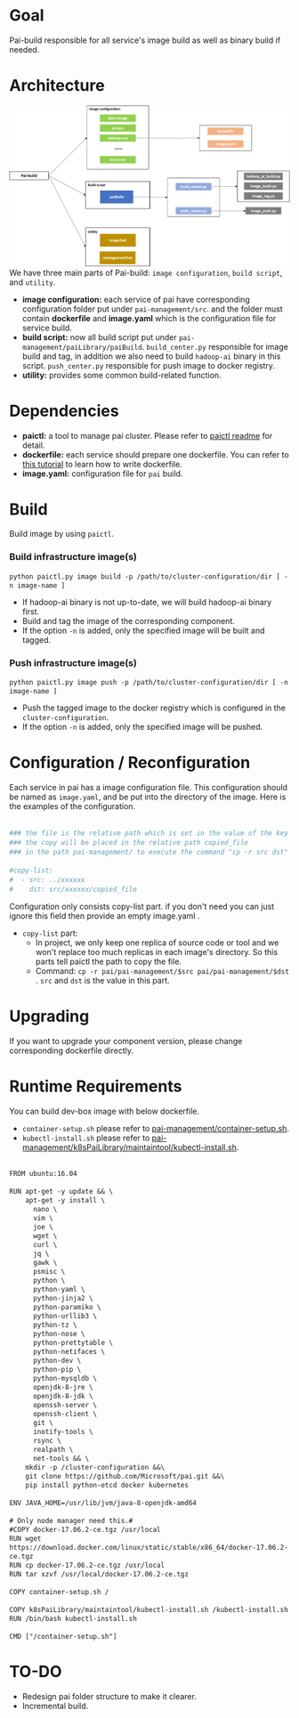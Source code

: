 # Goal

Pai-build responsible for all service's image build as well as binary build if needed.

# Architecture
![Architecture](pai-build/pai-build.png)
We have three main parts of Pai-build: `image configuration`, `build script`, and `utility`.

- **image configuration:** each service of pai have corresponding configuration folder put under `pai-management/src`. and the folder must contain **dockerfile** and **image.yaml** which is the configuration file for service build.
- **build script:** now all build script put under `pai-management/paiLibrary/paiBuild`. `build_center.py` responsible for image build and tag, in addition we also need to build `hadoop-ai` binary in this script. `push_center.py` responsible for push image to docker registry.
- **utility:** provides some common build-related function.


# Dependencies

- **paictl:** a tool to manage pai cluster. Please refer to [paictl readme](https://github.com/Microsoft/pai/blob/master/pai-management/doc/paictl.md) for detail.
- **dockerfile:** each service should prepare one dockerfile. You can refer to [this tutorial](https://docs.docker.com/develop/develop-images/dockerfile_best-practices/) to learn how to write dockerfile.
- **image.yaml:** configuration file for ```pai``` build.

# Build

Build image by using ```paictl```.
### Build infrastructure image(s) <a name="Image_Build"></a>

```
python paictl.py image build -p /path/to/cluster-configuration/dir [ -n image-name ]
```

- If hadoop-ai binary is not up-to-date, we will build hadoop-ai binary first.
- Build and tag the image of the corresponding component.
- If the option `-n` is added, only the specified image will be built and tagged.

### Push infrastructure image(s) <a name="Image_Push"></a>

```
python paictl.py image push -p /path/to/cluster-configuration/dir [ -n image-name ]
```

- Push the tagged image to the docker registry which is configured in the ```cluster-configuration```.
- If the option `-n` is added, only the specified image will be pushed.

# Configuration / Reconfiguration

Each service in pai has a image configuration file. This configuration should be named as ```image.yaml```, and be put into the directory of the image. Here is the examples of the configuration.

```yaml

### the file is the relative path which is set in the value of the key src.
### the copy will be placed in the relative path copied_file
### in the path pai-management/ to execute the command "cp -r src dst"

#copy-list:
#  - src: ../xxxxxx
#    dst: src/xxxxxx/copied_file
```

Configuration only consists copy-list part. if you don't need you can just ignore this field then provide an empty image.yaml .

- ```copy-list``` part:
    - In project, we only keep one replica of source code or tool and we won't replace too much replicas in each image's directory. So this parts tell paictl the path to copy the file.
    - Command: ```cp -r pai/pai-management/$src pai/pai-management/$dst ```. ```src``` and ```dst``` is the value in this part.


# Upgrading

If you want to upgrade your component version, please change corresponding dockerfile directly.

# Runtime Requirements

You can build dev-box image with below dockerfile.
- ```container-setup.sh``` please refer to [pai-management/container-setup.sh](https://github.com/Microsoft/pai/blob/master/pai-management/container-setup.sh).
- ```kubectl-install.sh``` please refer to [pai-management/k8sPaiLibrary/maintaintool/kubectl-install.sh](https://github.com/Microsoft/pai/blob/master/pai-management/k8sPaiLibrary/maintaintool/kubectl-install.sh).

```

FROM ubuntu:16.04

RUN apt-get -y update && \
    apt-get -y install \
      nano \
      vim \
      joe \
      wget \
      curl \
      jq \
      gawk \
      psmisc \
      python \
      python-yaml \
      python-jinja2 \
      python-paramiko \
      python-urllib3 \
      python-tz \
      python-nose \
      python-prettytable \
      python-netifaces \
      python-dev \
      python-pip \
      python-mysqldb \
      openjdk-8-jre \
      openjdk-8-jdk \
      openssh-server \
      openssh-client \
      git \
      inotify-tools \
      rsync \
      realpath \
      net-tools && \
    mkdir -p /cluster-configuration &&\
    git clone https://github.com/Microsoft/pai.git &&\
    pip install python-etcd docker kubernetes

ENV JAVA_HOME=/usr/lib/jvm/java-8-openjdk-amd64

# Only node manager need this.#
#COPY docker-17.06.2-ce.tgz /usr/local
RUN wget https://download.docker.com/linux/static/stable/x86_64/docker-17.06.2-ce.tgz
RUN cp docker-17.06.2-ce.tgz /usr/local
RUN tar xzvf /usr/local/docker-17.06.2-ce.tgz

COPY container-setup.sh /

COPY k8sPaiLibrary/maintaintool/kubectl-install.sh /kubectl-install.sh
RUN /bin/bash kubectl-install.sh

CMD ["/container-setup.sh"]

```

# TO-DO

- Redesign pai folder structure to make it clearer.
- Incremental build.
